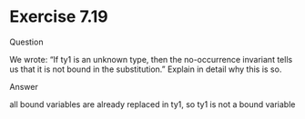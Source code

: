 # Exercise 7.19

Question

We wrote: “If ty1 is an unknown type, then the no-occurrence invariant tells us that it is not bound in the substitution.” Explain in detail why this is so.

Answer

all bound variables are already replaced in ty1, so ty1 is not a bound variable
